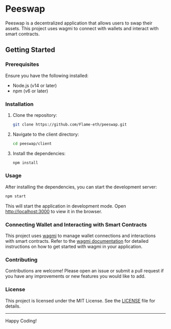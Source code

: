 
# Peeswap

Peeswap is a decentralized application that allows users to swap their assets. This project uses wagmi to connect with wallets and interact with smart contracts.

## Getting Started

### Prerequisites

Ensure you have the following installed:

- Node.js (v14 or later)
- npm (v6 or later)

### Installation

1. Clone the repository:

    ```sh
    git clone https://github.com/Flame-eth/peeswap.git
    ```

2. Navigate to the client directory:

    ```sh
    cd peeswap/client
    ```

3. Install the dependencies:

    ```sh
    npm install
    ```

### Usage

After installing the dependencies, you can start the development server:

```sh
npm start
```

This will start the application in development mode. Open [http://localhost:3000](http://localhost:3000) to view it in the browser.

### Connecting Wallet and Interacting with Smart Contracts

This project uses [wagmi](https://wagmi.sh/react/getting-started) to manage wallet connections and interactions with smart contracts. Refer to the [wagmi documentation](https://wagmi.sh/react/getting-started) for detailed instructions on how to get started with wagmi in your application.

### Contributing

Contributions are welcome! Please open an issue or submit a pull request if you have any improvements or new features you would like to add.

### License

This project is licensed under the MIT License. See the [LICENSE](LICENSE) file for details.

---

Happy Coding!
```
